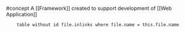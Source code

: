 #concept
A [[Framework]] created to support development of [[Web Application]]

```dataview 
	table without id file.inlinks where file.name = this.file.name
```


